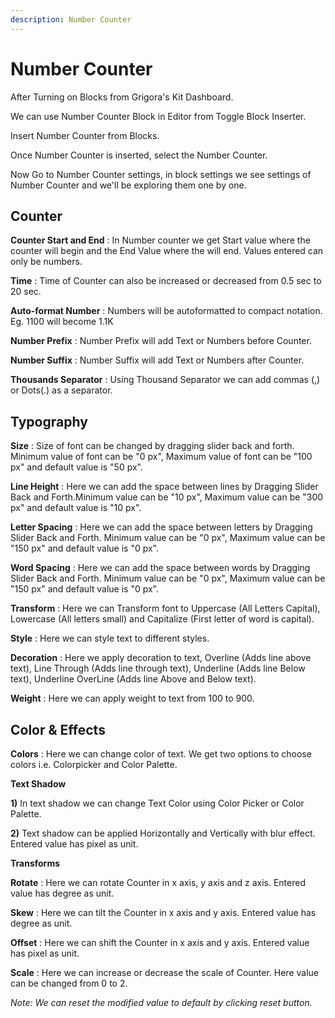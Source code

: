 ```yaml
---
description: Number Counter
---
```


# Number Counter

After Turning on Blocks from Grigora's Kit Dashboard.

We can use Number Counter Block in Editor from Toggle Block Inserter.

Insert Number Counter from Blocks.

Once Number Counter is inserted, select the Number Counter.

Now Go to Number Counter settings, in block settings we see settings of Number Counter and we'll be exploring them one by one.

## Counter

**Counter Start and End** : In Number counter we get Start value where the counter will begin and the End Value where the will end. Values entered can only be numbers.

**Time** : Time of Counter can also be increased or decreased from 0.5 sec to 20 sec.

**Auto-format Number** : Numbers will be autoformatted to compact notation. Eg. 1100 will become 1.1K

**Number Prefix** : Number Prefix will add Text or Numbers before Counter.

**Number Suffix** : Number Suffix will add Text or Numbers after Counter.

**Thousands Separator** : Using Thousand Separator we can add commas (,) or Dots(.) as a separator. 

## Typography

**Size** : Size of font can be changed by dragging slider back and forth. Minimum value of font can be "0 px", Maximum value of font can be "100 px" and default value is "50 px".

**Line Height** : Here we can add the space between lines by Dragging Slider Back and Forth.Minimum value can be "10 px", Maximum value can be "300 px" and default value is "10 px".

**Letter Spacing** : Here we can add the space between letters by Dragging Slider Back and Forth. Minimum value can be "0 px", Maximum value can be "150 px" and default value is "0 px".  

**Word Spacing** : Here we can add the space between words by Dragging Slider Back and Forth. Minimum value can be "0 px", Maximum value can be "150 px" and default value is "0 px".

**Transform** : Here we can Transform font to Uppercase (All Letters Capital), Lowercase (All letters small) and Capitalize (First letter of word is capital).

**Style** : Here we can style text to different styles.

**Decoration** : Here we apply decoration to text, Overline (Adds line above text), Line Through (Adds line through text), Underline (Adds line Below text), Underline OverLine (Adds line Above and Below text).

**Weight** : Here we can apply weight to text from 100 to 900.

## Color & Effects

**Colors** : Here we can change color of text. We get two options to choose colors i.e. 
Colorpicker and Color Palette. 

**Text Shadow**

**1)** In text shadow we can change Text Color using Color Picker or Color Palette.

**2)** Text shadow can be applied Horizontally and Vertically with blur effect. Entered value has pixel as unit.

**Transforms** 

**Rotate** : Here we can rotate Counter in x axis, y axis and z axis. Entered value has degree as unit.

**Skew** : Here we can tilt the Counter in x axis and y axis. Entered value has degree as unit.

**Offset** : Here we can shift the Counter in x axis and y axis. Entered value has pixel as unit.

**Scale** : Here we can increase or decrease the scale of Counter. Here value can be changed from 0 to 2.

*Note: We can reset the modified value to default by clicking reset button.*


